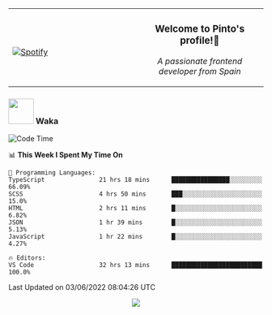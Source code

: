 <table width="100%" align="center"> 
  <tr>
  <td width="50%">
      
&nbsp; <br> [![Spotify](https://novatorem-zeta-rust.vercel.app/api/spotify)](https://open.spotify.com/user/novatorem-zeta-rust)

  </td>
  <td width="50%">
    <h3 align="center">Welcome to Pinto's profile!👋</h3>
    <p align="center"><em>A passionate frontend developer from Spain</em></p>
  </td>
  </table>

### <img src="https://media.giphy.com/media/VgCDAzcKvsR6OM0uWg/giphy.gif" width="50"> Waka

  <!--START_SECTION:waka-->
![Code Time](http://img.shields.io/badge/Code%20Time-478%20hrs%2021%20mins-blue)

📊 **This Week I Spent My Time On** 

```text
💬 Programming Languages: 
TypeScript               21 hrs 18 mins      ████████████████░░░░░░░░░   66.09% 
SCSS                     4 hrs 50 mins       ███░░░░░░░░░░░░░░░░░░░░░░   15.0% 
HTML                     2 hrs 11 mins       █░░░░░░░░░░░░░░░░░░░░░░░░   6.82% 
JSON                     1 hr 39 mins        █░░░░░░░░░░░░░░░░░░░░░░░░   5.13% 
JavaScript               1 hr 22 mins        █░░░░░░░░░░░░░░░░░░░░░░░░   4.27%

🔥 Editors: 
VS Code                  32 hrs 13 mins      █████████████████████████   100.0%

```


 Last Updated on 03/06/2022 08:04:26 UTC
<!--END_SECTION:waka-->

<div align="center">
<img src="https://github-readme-stats-gilt-tau.vercel.app/api/top-langs/?username=pinto-hub&layout=compact&theme=dracula" />
</div>

